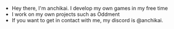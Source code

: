 - Hey there, I'm anchikai. I develop my own games in my free time
- I work on my own projects such as Oddment
- If you want to get in contact with me, my discord is @anchikai.
